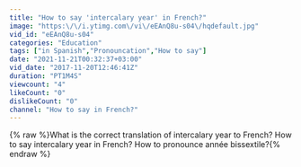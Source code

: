 ```yaml
---
title: "How to say 'intercalary year' in French?"
image: "https:\/\/i.ytimg.com\/vi\/eEAnQ8u-s04\/hqdefault.jpg"
vid_id: "eEAnQ8u-s04"
categories: "Education"
tags: ["in Spanish","Pronouncation","How to say"]
date: "2021-11-21T00:32:37+03:00"
vid_date: "2017-11-20T12:46:41Z"
duration: "PT1M4S"
viewcount: "4"
likeCount: "0"
dislikeCount: "0"
channel: "How to say in French?"
---
```

{% raw %}What is the correct translation of intercalary year to French? How to say intercalary year in French? How to pronounce année bissextile?{% endraw %}
